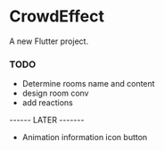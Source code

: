 # CrowdEffect

A new Flutter project.

### TODO

- Determine rooms name and content
- design room conv
- add reactions

------ LATER -------
- Animation information icon button
